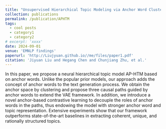 ```yaml
---
title: "Unsupervised Hierarchical Topic Modeling via Anchor Word Clustering and Path Guidance"
collection: publications
permalink: /publication/APHTM
tags:
  - cool posts
  - category1
  - category2
# excerpt: 'xxxx'
date: 2024-09-01
venue: 'EMNLP findings'
paperurl: 'http://Liujyuan.github.io//me/files/paper1.pdf'
citation: 'Jiyuan Liu and Hegang Chen and Chunjiang Zhu, et al.'
---
```


In this paper, we propose a neural hierarchical topic model AP-HTM based on anchor words. Unlike the popular prior models, our approach adds the concept of anchor words to the text generation process. We obtain the anchor space by clustering and propose three causal paths guided by anchor words to extend the VAE framework. In addition, we introduce a novel anchor-based contrastive learning to decouple the roles of anchor words in the paths, thus endowing the model with stronger anchor word and topic representation. Extensive experiments show that our framework outperforms state-of-the-art baselines in extracting coherent, unique, and rationally structured topics.
